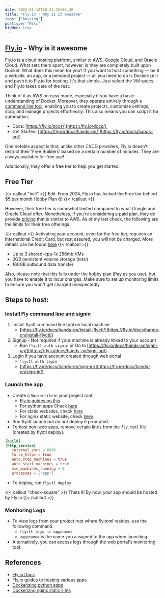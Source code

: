 ```yaml
---
date: 2022-01-12T18:23:25+05:30
title: "Fly.io - Why is it awesome"
tags: ["hosting"]
posttype: "Misc"
hidden: true
---
```

## [Fly.io](https://fly.io) - Why is it awesome
Fly.io is a cloud hosting platform, similar to AWS, Google Cloud, and Oracle Cloud. What sets them apart, however, is they are completely built upon Docker. What does this mean for you? If you want to host something — be it a website, an app, or a personal project — all you need to do is Dockerize it and push it to Fly.io for hosting. It's that simple. Just select the VM specs, and Fly.io takes care of the rest.

Think of it as AWS on easy mode, especially if you have a basic understanding of Docker. Moreover, they operate entirely through a [command line tool](https://fly.io/docs/hands-on/install-flyctl/), enabling you to create projects, customize settings, stop, and manage projects effortlessly. This also means you can script it for automation.
*   Docs: [https://fly.io/docs/](https://fly.io/docs/) 
*   Get Started: [https://fly.io/docs/hands-on/](https://fly.io/docs/hands-on/)

One notable aspect is that, unlike other CI/CD providers, Fly.io doesn't restrict their 'Free Builders' based on a certain number of minutes. They are always available for free use!

Additionally, they offer a free tier to help you get started.

## Free Tier

{{< callout "bell" >}}
Edit: From 2024, Fly.io has locked the Free tier behind $5 per month Hobby Plan 😔
{{< /callout >}}

However, their free tier is somewhat limited compared to what Google and Oracle Cloud offer. Nonetheless, if you're considering a paid plan, they do provide [pricing](https://fly.io/docs/about/pricing/) that is similar to AWS. As of my last check, the following are the limits for their free offerings.

{{< callout >}}
Activating your account, even for the free tier, requires an International Credit Card, but rest assured, you will not be charged. More details can be found [here](https://fly.io/docs/about/credit-cards/)
{{< /callout >}}

*   Up to 3 shared-cpu-1x 256mb VMs
*   3GB persistent volume storage (total)
*   160GB outbound data transfer 

Also, please note that this falls under the hobby plan (Pay as you use), but you have to enable it to incur charges. Make sure to set up monitoring limits to ensure you won't get charged unexpectedly.

## Steps to host:

### Install Fly command line and signin

1.  Install flyctl command line tool on local machine
    *   [https://fly.io/docs/hands-on/install-flyctl/](https://fly.io/docs/hands-on/install-flyctl/)
2.  Signup - Not required if your machine is already linked to your account
    *  Run  `flyctl auth signin` or Go to [https://fly.io/docs/hands-on/sign-up/](https://fly.io/docs/hands-on/sign-up/)
3.  Login if you have account created through web portal
	- `flyctl auth login`
	-   [https://fly.io/docs/hands-on/sign-in/](https://fly.io/docs/hands-on/sign-in/)

### Launch the app
- Create a `Dockerfile` in your project root
	- [Fly.io guides on this](https://fly.io/docs/languages-and-frameworks/)
	- For python apps Check [here](https://www.docker.com/blog/how-to-dockerize-your-python-applications/)
	- For static websites, check [here](https://fly.io/docs/languages-and-frameworks/static/)
	- For nginx static website, check [here](https://www.docker.com/blog/how-to-use-the-official-nginx-docker-image/ )
-  Run flyctl launch but do not deploy if prompted.
-   To host non-web apps, remove certain lines from the `fly.toml` file (created by flyctl deploy).

```toml
[build]
[http_service]
   internal_port = 8080
   force_https = true
   auto_stop_machines = true
   auto_start_machines = true
   min_machines_running = 0
   processes = ["app"]
```

*   To deploy, run  `flyctl deploy`

{{< callout "check-square" >}}
Thats it! By now, your app should be hosted by Fly.io
{{< /callout >}}

### Monitoring Logs
- To view logs from your project root where fly.toml resides, use the following command.
	- `flyctl logs -a <appname>`
	- `<appname>` is the name you assigned to the app when launching.
- Alternatively, you can access logs through the web portal's monitoring tool.

## References
- [Fly.io Docs](https://fly.io/docs/hands-on/)
- [Fly.io guides to hosting various apps](https://fly.io/docs/languages-and-frameworks/)
- [Dockerizing python apps](https://www.docker.com/blog/how-to-dockerize-your-python-applications/)
- [Dockerizng nginx static sites](https://www.docker.com/blog/how-to-use-the-official-nginx-docker-image/)
